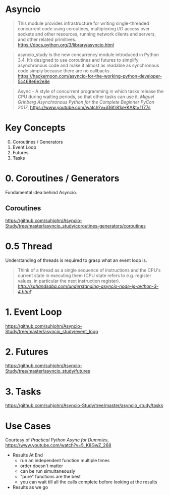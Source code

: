 # Asyncio

> This module provides infrastructure for writing single-threaded concurrent code using coroutines,
multiplexing I/O access over sockets and other resources,
running network clients and servers, and other related primitives.
https://docs.python.org/3/library/asyncio.html

> asyncio_study is the new concurrency module introduced in Python 3.4. It’s designed to use coroutines and futures to simplify asynchronous code and make it almost as readable as synchronous code simply because there are no callbacks.
https://hackernoon.com/asyncio-for-the-working-python-developer-5c468e6e2e8e

> Async - A style of concurrent programming in which tasks release the CPU during waiting periods,
so that other tasks can use it.
_Miguel Grinberg Asynchronous Python for the Complete Beginner PyCon 2017_,
 https://www.youtube.com/watch?v=iG6fr81xHKA&t=1177s

# Key Concepts
0. Coroutines / Generators
1. Event Loop
2. Futures
3. Tasks


# 0. Coroutines / Generators
Fundamental idea behind Asyncio.

## Coroutines
https://github.com/suhjohn/Asyncio-Study/tree/master/asyncio_study/coroutines-generators/coroutines

# 0.5 Thread
Understanding of threads is required to grasp what an event loop is.

> Think of a thread as a single sequence of instructions and the CPU's current state in executing them (CPU state refers to e.g. register values, in particular the next instruction register).
_http://sahandsaba.com/understanding-asyncio-node-js-python-3-4.html'_

# 1. Event Loop
https://github.com/suhjohn/Asyncio-Study/tree/master/asyncio_study/event_loop

# 2. Futures
https://github.com/suhjohn/Asyncio-Study/tree/master/asyncio_study/futures

# 3. Tasks
https://github.com/suhjohn/Asyncio-Study/tree/master/asyncio_study/tasks

# Use Cases
Courtesy of _Practical Python Async for Dummies_, https://www.youtube.com/watch?v=5_K8GwZ_268

- Results At End
    - run an independent function multiple times
    - order doesn't matter
    - can be run simultaneously
    - "pure" functions are the best
    - you can wait till all the calls complete before looking at the results
- Results as we go
